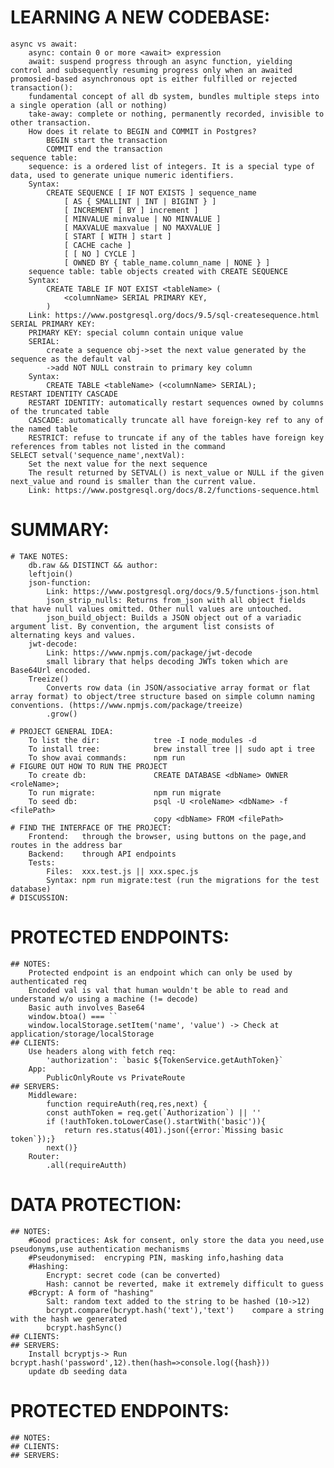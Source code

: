 # LEARNING A NEW CODEBASE:
    async vs await:
        async: contain 0 or more <await> expression
        await: suspend progress through an async function, yielding control and subsequently resuming progress only when an awaited promosied-based asynchronous opt is either fulfilled or rejected
    transaction():
        fundamental concept of all db system, bundles multiple steps into a single operation (all or nothing)
        take-away: complete or nothing, permanently recorded, invisible to other transaction.
        How does it relate to BEGIN and COMMIT in Postgres?
            BEGIN start the transaction
            COMMIT end the transaction
    sequence table:
        sequence: is a ordered list of integers. It is a special type of data, used to generate unique numeric identifiers. 
        Syntax:
            CREATE SEQUENCE [ IF NOT EXISTS ] sequence_name
                [ AS { SMALLINT | INT | BIGINT } ]
                [ INCREMENT [ BY ] increment ]
                [ MINVALUE minvalue | NO MINVALUE ] 
                [ MAXVALUE maxvalue | NO MAXVALUE ]
                [ START [ WITH ] start ] 
                [ CACHE cache ] 
                [ [ NO ] CYCLE ]
                [ OWNED BY { table_name.column_name | NONE } ]
        sequence table: table objects created with CREATE SEQUENCE
        Syntax: 
            CREATE TABLE IF NOT EXIST <tableName> (
                <columnName> SERIAL PRIMARY KEY,
            )
        Link: https://www.postgresql.org/docs/9.5/sql-createsequence.html 
    SERIAL PRIMARY KEY:
        PRIMARY KEY: special column contain unique value
        SERIAL: 
            create a sequence obj->set the next value generated by the sequence as the default val
            ->add NOT NULL constrain to primary key column
        Syntax:
            CREATE TABLE <tableName> (<columnName> SERIAL);
    RESTART IDENTITY CASCADE
        RESTART IDENTITY: automatically restart sequences owned by columns of the truncated table
        CASCADE: automatically truncate all have foreign-key ref to any of the named table
        RESTRICT: refuse to truncate if any of the tables have foreign key references from tables not listed in the command
    SELECT setval('sequence_name',nextVal):
        Set the next value for the next sequence
        The result returned by SETVAL() is next_value or NULL if the given next_value and round is smaller than the current value.
        Link: https://www.postgresql.org/docs/8.2/functions-sequence.html 

# SUMMARY:   
    # TAKE NOTES:
        db.raw && DISTINCT && author:
        leftjoin()
        json-function: 
            Link: https://www.postgresql.org/docs/9.5/functions-json.html  
            json_strip_nulls: Returns from_json with all object fields that have null values omitted. Other null values are untouched.
            json_build_object: Builds a JSON object out of a variadic argument list. By convention, the argument list consists of alternating keys and values.
        jwt-decode:
            Link: https://www.npmjs.com/package/jwt-decode 
            small library that helps decoding JWTs token which are Base64Url encoded.
        Treeize()
            Converts row data (in JSON/associative array format or flat array format) to object/tree structure based on simple column naming conventions. (https://www.npmjs.com/package/treeize)
            .grow() 

    # PROJECT GENERAL IDEA:
        To list the dir:            tree -I node_modules -d
        To install tree:            brew install tree || sudo apt i tree
        To show avai commands:      npm run
    # FIGURE OUT HOW TO RUN THE PROJECT
        To create db:               CREATE DATABASE <dbName> OWNER <roleName>;
        To run migrate:             npm run migrate
        To seed db:                 psql -U <roleName> <dbName> -f <filePath>
                                    copy <dbName> FROM <filePath>
    # FIND THE INTERFACE OF THE PROJECT:
        Frontend:   through the browser, using buttons on the page,and routes in the address bar
        Backend:    through API endpoints
        Tests:
            Files:  xxx.test.js || xxx.spec.js
            Syntax: npm run migrate:test (run the migrations for the test database)
    # DISCUSSION:

# PROTECTED ENDPOINTS:
    ## NOTES:
        Protected endpoint is an endpoint which can only be used by authenticated req
        Encoded val is val that human wouldn't be able to read and understand w/o using a machine (!= decode)
        Basic auth involves Base64
        window.btoa() === ``
        window.localStorage.setItem('name', 'value') -> Check at application/storage/localStorage
    ## CLIENTS:
        Use headers along with fetch req:
            'authorization': `basic ${TokenService.getAuthToken}`
        App:
            PublicOnlyRoute vs PrivateRoute
    ## SERVERS:
        Middleware:
            function requireAuth(req,res,next) {
            const authToken = req.get(`Authorization`) || ''
            if (!authToken.toLowerCase().startWith('basic')){
                return res.status(401).json({error:`Missing basic token`});}
            next()}
        Router:
            .all(requireAutth)

# DATA PROTECTION:
    ## NOTES:
        #Good practices: Ask for consent, only store the data you need,use pseudonyms,use authentication mechanisms
        #Pseudonymised:  encryping PIN, masking info,hashing data
        #Hashing:
            Encrypt: secret code (can be converted)
            Hash: cannot be reverted, make it extremely difficult to guess
        #Bcrypt: A form of "hashing"
            Salt: random text added to the string to be hashed (10->12)
            bcrypt.compare(bcrypt.hash('text'),'text')    compare a string with the hash we generated
            bcrypt.hashSync()
    ## CLIENTS:
    ## SERVERS:
        Install bcryptjs-> Run bcrypt.hash('password',12).then(hash=>console.log({hash}))
        update db seeding data

# PROTECTED ENDPOINTS:
    ## NOTES:
    ## CLIENTS:
    ## SERVERS:
    





